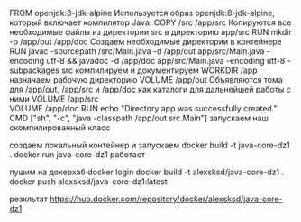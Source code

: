 FROM openjdk:8-jdk-alpine  Используется образ openjdk:8-jdk-alpine, который включает компилятор Java.
COPY /src /app/src  Копируются все необходимые файлы из директории src в директорию app/src
RUN mkdir -p /app/out /app/doc  Создаем необходимые директории в контейнере
RUN javac -sourcepath /src/Main.java -d /app/out app/src/Main.java -encoding utf-8 && javadoc -d /app/doc app/src/Main.java -encoding utf-8 -subpackages src  компилируем и документируем
WORKDIR /app назначаем рабочую директорию
VOLUME /app/out Объявляются тома для /app/out, /app/src и /app/doc  как каталоги для дальнейшей работы с ними
VOLUME /app/src  
VOLUME /app/doc
RUN echo "Directory app was successfully created."
CMD ["sh", "-c", "java -classpath /app/out src.Main"] запускаем наш скомпилированный класс

создаем локальный контейнер и запускаем 
docker build -t java-core-dz1 . 
docker run java-core-dz1
работает

пушим на докерхаб 
docker login
docker build -t alexsksd/java-core-dz1 .
docker push alexsksd/java-core-dz1:latest

резкльтат
https://hub.docker.com/repository/docker/alexsksd/java-core-dz1

